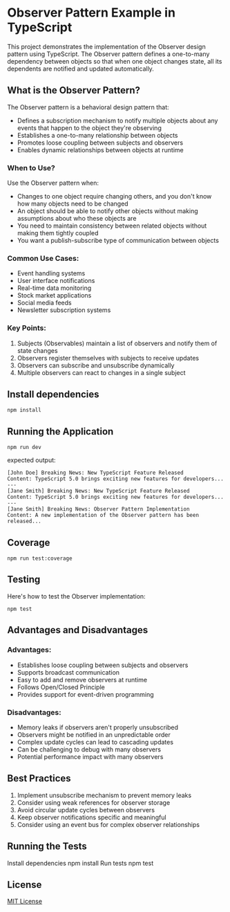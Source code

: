 # Observer Pattern Example in TypeScript

This project demonstrates the implementation of the Observer design pattern using TypeScript. The Observer pattern defines a one-to-many dependency between objects so that when one object changes state, all its dependents are notified and updated automatically.

## What is the Observer Pattern?

The Observer pattern is a behavioral design pattern that:
- Defines a subscription mechanism to notify multiple objects about any events that happen to the object they're observing
- Establishes a one-to-many relationship between objects
- Promotes loose coupling between subjects and observers
- Enables dynamic relationships between objects at runtime

### When to Use?

Use the Observer pattern when:
- Changes to one object require changing others, and you don't know how many objects need to be changed
- An object should be able to notify other objects without making assumptions about who these objects are
- You need to maintain consistency between related objects without making them tightly coupled
- You want a publish-subscribe type of communication between objects

### Common Use Cases:
- Event handling systems
- User interface notifications
- Real-time data monitoring
- Stock market applications
- Social media feeds
- Newsletter subscription systems

### Key Points:
1. Subjects (Observables) maintain a list of observers and notify them of state changes
2. Observers register themselves with subjects to receive updates
3. Observers can subscribe and unsubscribe dynamically
4. Multiple observers can react to changes in a single subject

## Install dependencies
```shell
npm install
```

## Running the Application
```shell
npm run dev
```
expected output:
```shell
[John Doe] Breaking News: New TypeScript Feature Released
Content: TypeScript 5.0 brings exciting new features for developers...
---
[Jane Smith] Breaking News: New TypeScript Feature Released
Content: TypeScript 5.0 brings exciting new features for developers...
---
[Jane Smith] Breaking News: Observer Pattern Implementation
Content: A new implementation of the Observer pattern has been released...
```

## Coverage
```shell
npm run test:coverage
```

## Testing
Here's how to test the Observer implementation:

```shell
npm test
```

## Advantages and Disadvantages

### Advantages:
- Establishes loose coupling between subjects and observers
- Supports broadcast communication
- Easy to add and remove observers at runtime
- Follows Open/Closed Principle
- Provides support for event-driven programming

### Disadvantages:
- Memory leaks if observers aren't properly unsubscribed
- Observers might be notified in an unpredictable order
- Complex update cycles can lead to cascading updates
- Can be challenging to debug with many observers
- Potential performance impact with many observers

## Best Practices

1. Implement unsubscribe mechanism to prevent memory leaks
2. Consider using weak references for observer storage
3. Avoid circular update cycles between observers
4. Keep observer notifications specific and meaningful
5. Consider using an event bus for complex observer relationships

## Running the Tests

Install dependencies
npm install
Run tests
npm test

## License

[MIT License](LICENSE)